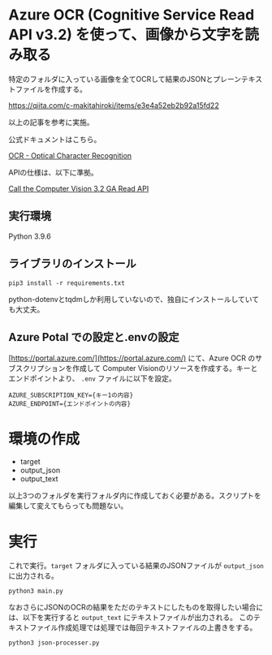 # Azure OCR (Cognitive Service Read API v3.2) を使って、画像から文字を読み取る
特定のフォルダに入っている画像を全てOCRして結果のJSONとプレーンテキストファイルを作成する。

https://qiita.com/c-makitahiroki/items/e3e4a52eb2b92a15fd22

以上の記事を参考に実施。

公式ドキュメントはこちら。

[OCR - Optical Character Recognition](
https://learn.microsoft.com/en-us/azure/cognitive-services/computer-vision/overview-ocr)

APIの仕様は、以下に準拠。

[Call the Computer Vision 3.2 GA Read API](https://learn.microsoft.com/en-us/azure/cognitive-services/computer-vision/how-to/call-read-api)


## 実行環境
Python 3.9.6

## ライブラリのインストール

```
pip3 install -r requirements.txt
```
python-dotenvとtqdmしか利用していないので、独自にインストールしていても大丈夫。

## Azure Potal での設定と.envの設定
[https://portal.azure.com/](https://portal.azure.com/) にて、Azure OCR のサブスクリプションを作成して
Computer Visionのリソースを作成する。キーとエンドポイントより、 `.env` ファイルに以下を設定。

```
AZURE_SUBSCRIPTION_KEY={キー1の内容}
AZURE_ENDPOINT={エンドポイントの内容}
```

# 環境の作成
- target
- output_json
- output_text

以上3つのフォルダを実行フォルダ内に作成しておく必要がある。スクリプトを編集して変えてもらっても問題ない。


# 実行

これで実行。`target` フォルダに入っている結果のJSONファイルが `output_json` に出力される。

```
python3 main.py
```

なおさらにJSONのOCRの結果をただのテキストにしたものを取得したい場合には、以下を実行すると `output_text` にテキストファイルが出力される。
このテキストファイル作成処理では処理では毎回テキストファイルの上書きをする。

```
python3 json-processer.py
```




